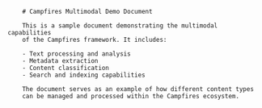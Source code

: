 
        # Campfires Multimodal Demo Document
        
        This is a sample document demonstrating the multimodal capabilities
        of the Campfires framework. It includes:
        
        - Text processing and analysis
        - Metadata extraction
        - Content classification
        - Search and indexing capabilities
        
        The document serves as an example of how different content types
        can be managed and processed within the Campfires ecosystem.
        